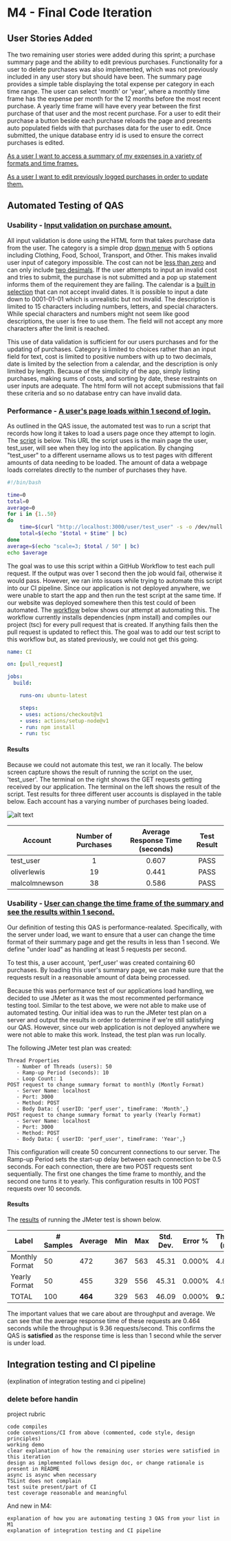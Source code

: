 # M4 - Final Code Iteration 

## User Stories Added
The two remaining user stories were added during this sprint; a purchase summary page and the ability to edit previous purchases. Functionality for a user to delete purchases was also implemented, which was not previously included in any user story but should have been. The summary page provides a simple table displaying the total expense per category in each time range. The user can select 'month' or 'year', where a monthly time frame has the expense per month for the 12 months before the most recent purchase. A yearly time frame will have every year between the first purchase of that user and the most recent purchase. For a user to edit their purchase a button beside each purchase reloads the page and presents auto populated fields with that purchases data for the user to edit. Once submitted, the unique database entry id is used to ensure the correct purchases is edited.



[As a user I want to access a summary of my expenses in a variety of formats and time frames.](https://github.com/seng350/seng350f19-project-2-1/issues/7)

[As a user I want to edit previously logged purchases in order to update them.](https://github.com/seng350/seng350f19-project-2-1/issues/8)



## Automated Testing of QAS
### Usability - [Input validation on purchase amount.](https://github.com/seng350/seng350f19-project-2-1/issues/14)
All input validation is done using the HTML form that takes purchase data from the user. The category is a simple drop [down menue](https://github.com/seng350/seng350f19-project-2-1/blob/master/docs/M4/Category.png) with 5 options including Clothing, Food, School, Transport, and Other. This makes invalid user input of category impossible. The cost can not be [less than zero](https://github.com/seng350/seng350f19-project-2-1/blob/master/docs/M4/negative%20cost.jpg) and can only include [two desimals](https://github.com/seng350/seng350f19-project-2-1/blob/master/docs/M4/less%20then%20cents.jpg). If the user attempts to input an invalid cost and tries to submit, the purchase is not submitted and a pop up statement informs them of the requirement they are failing. The calendar is a [built in selection](https://github.com/seng350/seng350f19-project-2-1/blob/master/docs/M4/calender.jpg) that can not accept invalid dates. It is possible to input a date down to 0001-01-01 which is unrealistic but not invalid. The description is limited to 15 characters including numbers, letters, and special characters. While special characters and numbers might not seem like good descriptions, the user is free to use them. The field will not accept any more characters after the limit is reached.

This use of data validation is sufficient for our users purchases and for the updating of purchases. Category is limited to choices rather than an input field for text, cost is limited to positive numbers with up to two decimals, date is limited by the selection from a calendar, and the description is only limited by length. Because of the simplicity of the app, simply listing purchases, making sums of costs, and sorting by date, these restraints on user inputs are adequate. The html form will not accept submissions that fail these criteria and so no database entry can have invalid data.


### Performance - [A user's page loads within 1 second of login.](https://github.com/seng350/seng350f19-project-2-1/issues/4)
As outlined in the QAS issue, the automated test was to run a script that records how long it takes to load a users page once they attempt to login. The [script](https://github.com/seng350/seng350f19-project-2-1/blob/master/scripts/curl_script) is below. This URL the script uses is the main page the user, test_user, will see when they log into the application. By changing "test_user" to a different username allows us to test pages with different amounts of data needing to be loaded. The amount of data a webpage loads correlates directly to the number of purchases they have. 

```bash
#!/bin/bash

time=0
total=0
average=0
for i in {1..50}
do
    time=$(curl "http://localhost:3000/user/test_user" -s -o /dev/null -w  "%{time_starttransfer}\n")
    total=$(echo "$total + $time" | bc)
done
average=$(echo "scale=3; $total / 50" | bc)
echo $average
```
The goal was to use this script within a GitHub Workflow to test each pull request. If the output was over 1 second then the job would fail, otherwise it would pass. However, we ran into issues while trying to automate this script into our CI pipeline. Since our application is not deployed anywhere, we were unable to start the app and then run the test script at the same time. If our website was deployed somewhere then this test could of been automated. The [workflow](https://github.com/seng350/seng350f19-project-2-1/blob/master/.github/workflows/PRs.yml) below shows our attempt at automating this. The workflow currently installs dependencies (npm install) and compiles our project (tsc) for every pull request that is created. If anything fails then the pull request is updated to reflect this. The goal was to add our test script to this workflow but, as stated previously, we could not get this going.

```yaml
name: CI

on: [pull_request]

jobs:
  build:

    runs-on: ubuntu-latest

    steps:
    - uses: actions/checkout@v1
    - uses: actions/setup-node@v1
    - run: npm install
    - run: tsc
```

#### Results
Because we could not automate this test, we ran it locally. The below screen capture shows the result of running the script on the user, 'test_user'. The terminal on the right shows the GET requests getting received by our application. The terminal on the left shows the result of the script. Test results for three different user accounts is displayed in the table below. Each account has a varying number of purchases being loaded.

![alt text](https://github.com/seng350/seng350f19-project-2-1/blob/master/docs/M4/test_user_load_time.png "Curl Script on test_user")

| Account | Number of Purchases | Average Response Time (seconds) | Test Result |
| --- | :---: | :---: | :---: |
| test_user | 1 | 0.607 | PASS |
| oliverlewis | 19 | 0.441 | PASS |
| malcolmnewson | 38 | 0.586 | PASS |

### Usability - [User can change the time frame of the summary and see the results within 1 second.](https://github.com/seng350/seng350f19-project-2-1/issues/12)
Our definition of testing this QAS is performance-realated. Specifically, with the server under load, we want to ensure that a user can change the time format of their summary page and get the results in less than 1 second. We define "under load" as handling at least 5 requests per second.

To test this, a user account, 'perf_user' was created containing 60 purchases. By loading this user's summary page, we can make sure that the requests result in a reasonable amount of data being processed.

Because this was performance test of our applications load handling, we decided to use JMeter as it was the most recommented performance testing tool. Similar to the test above, we were not able to make use of automated testing. Our initial idea was to run the JMeter test plan on a server and output the results in order to determine if we're still satisfying our QAS. However, since our web application is not deployed anywhere we were not able to make this work. Instead, the test plan was run locally.

The following JMeter test plan was created:
```
Thread Properties
   - Number of Threads (users): 50
   - Ramp-up Period (seconds): 10
   - Loop Count: 1
POST request to change summary format to monthly (Montly Format)
   - Server Name: localhost
   - Port: 3000
   - Method: POST
   - Body Data: { userID: 'perf_user', timeFrame: 'Month',}
POST request to change summary format to yearly (Yearly Format)
   - Server Name: localhost
   - Port: 3000
   - Method: POST
   - Body Data: { userID: 'perf_user', timeFrame: 'Year',}
```

This configuration will create 50 concurrent connections to our server. The Ramp-up Period sets the start-up delay between each connection to be 0.5 seconds. For each connection, there are two POST requests sent sequentially. The first one changes the time frame to monthly, and the second one turns it to yearly. This configuration results in 100 POST requests over 10 seconds.

#### Results
The [results](https://github.com/seng350/seng350f19-project-2-1/blob/master/docs/M4/perf_test_50users_10ramp.csv "CSV Format") of running the JMeter test is shown below.

| Label | # Samples | Average | Min | Max | Std. Dev. | Error % | Throughput (req/sec) | Received (KB/sec) |
| ----- | --------- | ------- | --- | --- | --------- | ------- | -------------------- | ----------------- |
| Monthly Format | 50 | 472 | 367 | 563 | 45.31 | 0.000% | 4.82998 | 3.67 |
| Yearly Format | 50 | 455 | 329 | 556 | 45.31 | 0.000% | 4.90052 | 3.72 |
| TOTAL | 100 | **464** | 329 | 563 | 46.09 | 0.000% | **9.36242** | 7.11 |

The important values that we care about are throughput and average. We can see that the average response time of these requests are 0.464 seconds while the throughput is 9.36 requests/second. This confirms the QAS is **satisfied** as the response time is less than 1 second while the server is under load.

## Integration testing and CI pipeline
(explination of integration testing and ci pipeline)

### delete before handin
project rubric

    code compiles
    code conventions/CI from above (commented, code style, design principles)
    working demo
    clear explanation of how the remaining user stories were satisfied in this iteration
    design as implemented follows design doc, or change rationale is present in README
    async is async when necessary
    TSLint does not complain
    test suite present/part of CI
    test coverage reasonable and meaningful

And new in M4:

    explanation of how you are automating testing 3 QAS from your list in M1
    explanation of integration testing and CI pipeline
